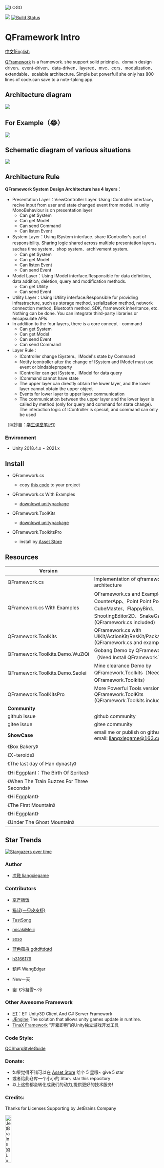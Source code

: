 ![LOGO](https://file.liangxiegame.com/67ca2c27-d711-40b2-96f3-d2f6071e3f3c.png)

[![](https://img.shields.io/badge/license-MIT-blue.svg)](https://github.com/liangxiegame/QFramework/blob/master/LICENSE)
[![Build Status](https://travis-ci.org/liangxiegame/QFramework.svg?branch=master)](https://travis-ci.org/liangxiegame/QFramework)


# QFramework Intro

[中文](README)|[English](README_EN.md)

[QFramework](https://github.com/liangxiegame/QFramework)  is a framework. she support solid pricinple、domain design driven、event-driven、data-driven、layered、mvc、cqrs、modulization、extendable、scalable architecture. Simple but powerful! she only has 800 lines of code.can save to a note-taking app. 

## Architecture diagram

![](http://processon.com/chart_image/5c270aa6e4b007ba5d5029dc.png)

## For Example（😂）

![](https://file.liangxiegame.com/5fcdf6d1-0605-4ae6-b4bf-12e661eb2f1e.png)

## Schematic diagram of various situations

![](http://processon.com/chart_image/5cbb1edce4b0bab90960a4f6.png)

## Architecture Rule

**QFramework System Design Architecture has 4 layers：**

* Presentation Layer：ViewController Layer. Using IController interface，recive input from user and state changed event from model. In unity MonoBehaviour is on presentation layer
    * Can get System
    * Can get Model
    * Can send Command
    * Can listen Event
* System Layer：Using ISystem interface. share IController's part of responsibility. Sharing logic shared across multiple presentation layers，suchas time system、shop system、archivement system.
    * Can get System
    * Can get Model
    * Can listen Event
    * Can send Event
* Model Layer：Using IModel interface.Responsible for data definition, data addition, deletion, query and modification methods.
    * Can get Utility
    * Can send Event
* Utility Layer：Using IUtility interface.Responsible for providing infrastructure, such as storage method, serialization method, network connection method, Bluetooth method, SDK, framework inheritance, etc. Nothing can be done. You can integrate third-party libraries or encapsulate APIs
* In addition to the four layers, there is a core concept - command
    * Can get System
    * Can get Model
    * Can send Event
    * Can send Command
* Layer Rule：
    * IController change ISystem、IModel's state by Command
    * Notify icontroller after the change of ISystem and IModel must use event or bindableproperty
    * IController can get ISystem、IModel for data query
    * ICommand cannot have state
    * The upper layer can directly obtain the lower layer, and the lower layer cannot obtain the upper object
    * Events for lower layer to upper layer communication
    * The communication between the upper layer and the lower layer is called by method (only for query and command for state change). The interaction logic of IController is special, and command can only be used

（照抄自：[学生课堂笔记1](https://github.com/Haogehaojiu/FrameworkDesign)）

### Environment

* Unity 2018.4.x ~ 2021.x

## Install

* QFramework.cs
    * copy [this code](QFramework.cs) to your project

* QFramework.cs With Examples
    * [downlowd unitypackage](./QFramework.cs.Examples.unitypackage)
* QFramework.ToolKits
    * [downlowd unitypackage](./QFramework.Toolkits.unitypackage)
* QFramework.ToolkitsPro
    * install by [Asset Store](http://u3d.as/SJ9) 




## Resources

| **Version**                                 |                                                              |                                                              |
| ------------------------------------------- | ------------------------------------------------------------ | ------------------------------------------------------------ |
| QFramework.cs                               | Implementation of qframework ontology architecture           | [code file](./QFramework.cs)                                 |
| QFramework.cs With Examples                 | QFramework.cs and  Examples：CounterApp、Point Point Point、CubeMaster、FlappyBird、ShootingEditor2D、SnakeGame  etc (QFramework.cs included) | [downlowd unitypackage](./QFramework.cs.Examples.unitypackage) |
| QFramework.ToolKits                         | QFramework.cs  with UIKit/ActionKit/ResKit/PackageKit/AudioKit (QFramework.cs and examples included) | [downlowd unity package](./QFramework.Toolkits.unitypackage) |
| QFramework.Toolkits.Demo.WuZiQi             | Gobang Demo by QFramework.Toolkits（Need Install QFramework.Toolkits） | [download unitypackage](./QFramework.Toolkits.Demo.WuZiQi.unitypackage) |
| QFramework.Toolkits.Demo.Saolei             | Mine clearance Demo by QFramework.Toolkits（Need Install QFramework.Toolkits） | [download unitypackage](./QFramework.Toolkits.Demo.SaoLei.unitypackage) |
| QFramework.ToolKitsPro                      | More Powerful Tools version based on QFramework.ToolKits (QFramework.Toolkits included) | [AssetStore](http://u3d.as/SJ9)                              |
| **Community**                               |                                                              |                                                              |
| github issue                                | github community                                             | [address](https://github.com/liangxiegame/QFramework/issues/new) |
| gitee issue                                 | gitee community                                              | [address](https://gitee.com/liangxiegame/QFramework/issues)  |
| **ShowCase**                                | email me or publish on github's issue. My email: liangxiegame@163.com |                                                              |
| 《Box Bakery》                              |                                                              | [Steam](https://store.steampowered.com/app/2942950/Box_Bakery/) |
| 《X-teroids》                               |                                                              | [Steam](https://store.steampowered.com/app/3342540/Xteroids/) |
| 《The last day of Han dynasty》             |                                                              | [Steam](https://store.steampowered.com/app/2078910/_/)       |
| 《Hi Eggplant：The Birth Of Sprites》       |                                                              | [Steam](https://store.steampowered.com/app/2375290/_/)       |
| 《When The Train Buzzes For Three Seconds》 |                                                              | [Steam](https://store.steampowered.com/app/1563700/_/)\|[TapTap](https://www.taptap.cn/app/208258) |
| 《Hi Eggplant》                             |                                                              | [Steam](https://store.steampowered.com/app/2091640/Hi_Eggplant/) |
| 《The First Mountain》                      |                                                              | [Steam](https://store.steampowered.com/app/2149980/The_First_Mountain/) |
| 《Hi Eggplant》                             |                                                              | [Steam](https://store.steampowered.com/app/2091640/Hi_Eggplant/) |
| 《Under The Ghost Mountain》                |                                                              | [Steam](https://store.steampowered.com/app/1517160/_/)       |



## Star Trends

[![Stargazers over time](https://starchart.cc/liangxiegame/QFramework.svg)](https://starchart.cc/liangxiegame/QFramework)


### Author

* [凉鞋 liangxiegame](https://github.com/liangxiegame)

### Contributors

* [京产肠饭]( https://gitee.com/JingChanChangFan/hk_-unity-tools)

* [猫叔(一只皮皮虾)]( https://space.bilibili.com/656352/)

* [TastSong]( https://github.com/TastSong)

* [misakiMeiii](https://github.com/misakiMeiii)

* [soso](https://github.com/so-sos-so)

* [蓝色孤舟 gdtdftdqtd](https://github.com/gdtdftdqtd)

* [h3166179](https://github.com/h3166179)

* [葫芦 WangEdgar](https://github.com/WangEdgar)

* New一天

* 幽飞冷凝雪～冷


### Other Awesome Framework

- [ET](https://github.com/egametang/ET)：ET Unity3D Client And C# Server Framework
- [JEngine](https://github.com/JasonXuDeveloper/JEngine)  The solution that allows unity games update in runtime.
- [TinaX Framework](https://tinax.corala.space/) “开箱即用”的Unity独立游戏开发工具

### Code Style:

[QCSharpStyleGuide](https://github.com/liangxiegame/QCSharpStyleGuide)


### Donate:

* 如果觉得不错可以在 [Asset Store](http://u3d.as/SJ9) 给个 5 星哦~ give 5 star
* 或者给此仓库一个小小的  Star~ star this repository
* 以上这些都会转化成我们的动力,提供更好的技术服务! 

### Credits:

Thanks for Licenses Supporting by JetBrains Company

<p><a href="https://www.jetbrains.com/?from=QFramework ">
<img src="https://file.liangxiegame.com/2bf40802-c296-4bdc-bc8a-718000503771.png" alt="JetBrains的Logo" width="20%" height="20%"></a></p>